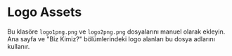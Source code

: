 # Logo Assets

Bu klasöre `logo1png.png` ve `logo2png.png` dosyalarını manuel olarak ekleyin. Ana sayfa ve "Biz Kimiz?" bölümlerindeki logo alanları bu dosya adlarını kullanır.
